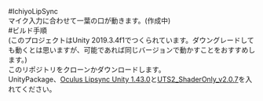 #IchiyoLipSync  
マイク入力に合わせて一葉の口が動きます。(作成中)  
#ビルド手順  
(このプロジェクトはUnity 2019.3.4f1でつくられています。ダウングレードしても動くとは思いますが、可能であれば同じバージョンで動かすことをおすすめします。)  
このリポジトリをクローンかダウンロードします。  
UnityPackage、[Oculus Lipsync Unity 1.43.0](https://developer.oculus.com/downloads/package/oculus-lipsync-unity/1.43.0/)と[UTS2_ShaderOnly_v2.0.7](https://github.com/unity3d-jp/UnityChanToonShaderVer2_Project/blob/master/UTS2_ShaderOnly_v2.0.7_Release.unitypackage)を入れてください。